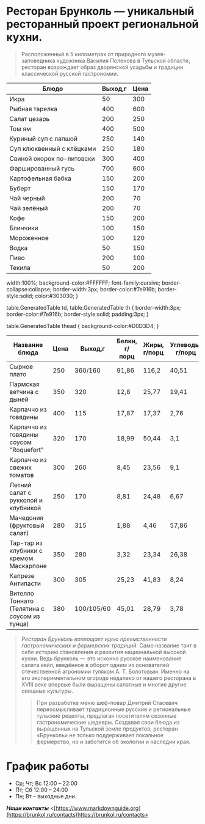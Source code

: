# Ресторан Брунколь — уникальный ресторанный проект региональной кухни.
 >Расположенный в 5 километрах от природного музея-заповедника художника Василия Поленова в Тульской области, ресторан возрождает образ дворянской усадьбы и традиции классической русской гастрономии.

|  Блюдо | Выход,г  |  Цена |
| ------------      | ------------ | ------------ |
|Икра    |   50     |      300 |
|  Рыбная тарелка  |  400| 600|
|  Салат цезарь|  200 |  250 |
| Том ям | 400| 500|
| Куриный суп с лапшой   |  250 | 140  |
|  Суп клюквенный с клёцками  | 250  |  180 |
|  Свиной окорок по-литовски  | 300  | 400  |
|  Фаршированный гусь |  700 | 600  |
| Картофельная бабка  | 150  |200   |
|  Буберт  |  150 | 170  |
|Чай черный|200|70|
| Чай зелёный|200|70|
|Кофе|150|200|
|Блинчики| 100| 150|
| Мороженное| 100| 120|
|Водка|50|150|
|Пиво|200|100|
|Текила|50|200|

   width:100%;
   background-color:#FFFFFF;
   font-family:cursive;
   border-collapse:collapse;
   border-width:3px;
   border-color:#7e916b;
   border-style:solid;
   color:#303030;
}

table.GeneratedTable td, table.GeneratedTable th {
   border-width:3px;
   border-color:#7e916b;
   border-style:solid;
   padding:3px;
}

table.GeneratedTable thead {
  background-color:#D0D3D4;
}
</style>

<!-- HTML Code -->
<table class="GeneratedTable">
<thead>
<tr>
   
   <th>Название блюда </th>
   <th>Цена </th>
   <th>Выход,г</th>
   <th>Белки, г/порц</th>
   <th>Жиры, г/порц</th>
   <th>Углеводы, г/порц</th>
   <th>Калорийность, ккал/порц.</th>
</tr>
</thead>
<tbody>
<tr>
   <td>Сырное плато
</td>
   <td>250 </td>
   <td>360/160</td>
   <td>91,86</td>
   <td>116,2</td>
   <td>40,51</td>
   <td>1575,3
</td>
</tr>
<tr>
   <td>Пармская ветчина с дыней
</td>
   <td>350</td>
   <td>320</td>
   <td>12,8</td>
   <td>25,77</td>
   <td>19,41</td>
   <td>360,77</td>
</tr>
<tr>
   <td>Карпаччо из говядины
   <td>400</td>
   <td>115</td>
   <td>17,87</td>
   <td>17,37</td>
   <td>2,76</td>
   <td>238,83
</td>
</tr>
<tr>
   <td>Карпаччо из говядины соусом "Roquefort"
   <td>320 </td>
   <td>170</td>
   <td>18,99</td>
   <td>50,44</td>
   <td>3,1</td>
   <td>542,28</td>
</tr>
<tr>
   <td>Карпаччо из свежих томатов
   <td>300</td>
   <td>260</td>
   <td>8,45</td>
   <td>23,56</td>
   <td>9,1</td>
   <td>282,24
</td>
</tr>
<tr>		

   <td>Летний салат с рукколой и клубникой
   <td>250</td>
 <td>170</td>
   <td>8,81</td>
   <td>24,48</td>
   <td>6,67</td>
   <td>282,26</td>

</tr>
<tr>
   <td>Мачедония (фруктовый салат)
   <td>280</td>
   <td> 315</td>
   <td>1,88</td>
   <td>4,46</td>
   <td>57,86</td>
   <td>292,42</td>
</tr>
<tr>
   <td>Тар-тар из клубники с кремом Маскарпоне
   <td>350
   <td>280</td>
   <td>3,32</td>
   <td>23,34</td>
   <td>26,38</td>
   <td>343,01</td>
</tr>
<tr>					
   <td>Капрезе Антипасти
   <td>300</td>
   <td>305</td>
   <td>25,23</td>
   <td>41,83</td>
   <td>8,24</td>
   <td>510,31</td>
</tr>
<tr>
   <td>Вителло Тоннато (Телятина с соусом из тунца)
   <td>380</td>
   <td>100/105/60</td>
   <td>45,01</td>
   <td>28,79</td>
   <td>3,78</td>
   <td>454,24</td>
</tr>
</tbody>
</table>

> *Ресторан Брунколь воплощает идею преемственности гастрономических и фермерских традиций.*   Само название таит в себе историю становления и развития национальной высокой кухни. Ведь брунколь — это исконно русское наименование салата кейл, введённое в оборот одним из основателей отечественной агрономии туляком А. Т. Болотовым. Именно на его экспериментальном огороде недалеко от нашего ресторана в XVIII веке впервые были выращены салатные и многие другие овощные культуры.
> 
>> При разработке меню шеф-повар Дмитрий Стасевич переосмысливает традиционные русские и региональные тульские рецепты, предлагая посетителям сезонные гастрономические шедевры. Создавая свои блюда из выращенных на Тульской земле продуктов, ресторан «Брунколь» не только поддерживает локальное фермерство, но и заботится об экологии и наследии края.
# График работы
* Ср; Чт; Вс 12:00 – 22:00
* Пт; Сб 12:00 – 24:00
* Пн; Вт – выходные дни.

***Наши контакты*** 
  <[https://www.markdownguide.org](https://brunkol.ru/contacts)https://brunkol.ru/contacts>
